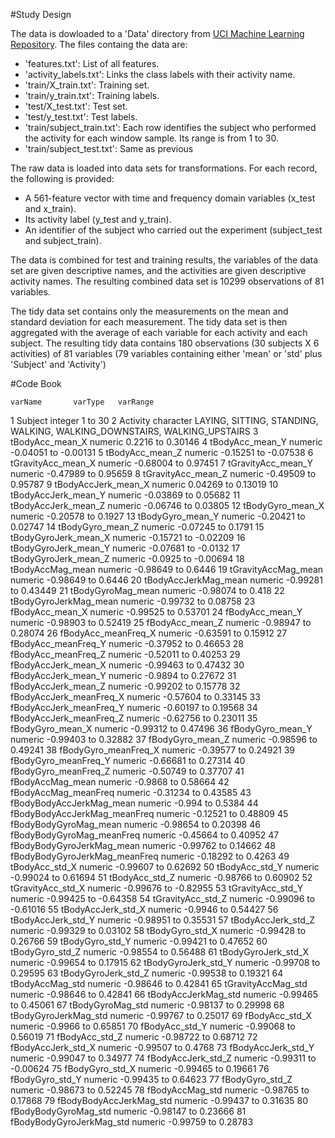 
#Study Design

The data is dowloaded to a 'Data' directory from [UCI Machine Learning Repository](http://archive.ics.uci.edu/ml/datasets/Human+Activity+Recognition+Using+Smartphones).  The files containg the data are:

- 'features.txt': List of all features.
- 'activity_labels.txt': Links the class labels with their activity name.
- 'train/X_train.txt': Training set.
- 'train/y_train.txt': Training labels.
- 'test/X_test.txt': Test set.
- 'test/y_test.txt': Test labels.
- 'train/subject_train.txt': Each row identifies the subject who performed the activity for each window sample. Its range is from 1 to 30. 
- 'train/subject_test.txt': Same as previous

The raw data is loaded into data sets for transformations.  For each record, the following is provided:
 
- A 561-feature vector with time and frequency domain variables (x_test and x_train).
- Its activity label (y_test and y_train).
- An identifier of the subject who carried out the experiment (subject_test and subject_train).

The data is combined for test and training results, the variables of the data set are given descriptive names, and the activities are given descriptive activity names.  The resulting combined data set is 10299 observations of 81 variables.

The tidy data set contains only the measurements on the mean and standard deviation for each measurement.  The tidy data set is then aggregated with the average of each variable for each activity and each subject.  The resulting tidy data contains 180 observations (30 subjects X 6 activities) of 81 variables (79 variables containing either 'mean' or 'std' plus 'Subject' and 'Activity')

#Code Book

    varName 	  varType 	varRange
1 	Subject 	  integer 	  1 to 30
2 	Activity 	  character LAYING, SITTING, STANDING, 
                          WALKING, WALKING_DOWNSTAIRS, 
                          WALKING_UPSTAIRS
3 	tBodyAcc_mean_X 	numeric 	0.2216 to 0.30146
4 	tBodyAcc_mean_Y 	numeric 	-0.04051 to -0.00131
5 	tBodyAcc_mean_Z 	numeric 	-0.15251 to -0.07538
6 	tGravityAcc_mean_X 	numeric 	-0.68004 to 0.97451
7 	tGravityAcc_mean_Y 	numeric 	-0.47989 to 0.95659
8 	tGravityAcc_mean_Z 	numeric 	-0.49509 to 0.95787
9 	tBodyAccJerk_mean_X 	numeric 	0.04269 to 0.13019
10 	tBodyAccJerk_mean_Y 	numeric 	-0.03869 to 0.05682
11 	tBodyAccJerk_mean_Z 	numeric 	-0.06746 to 0.03805
12 	tBodyGyro_mean_X 	numeric 	-0.20578 to 0.1927
13 	tBodyGyro_mean_Y 	numeric 	-0.20421 to 0.02747
14 	tBodyGyro_mean_Z 	numeric 	-0.07245 to 0.1791
15 	tBodyGyroJerk_mean_X 	numeric 	-0.15721 to -0.02209
16 	tBodyGyroJerk_mean_Y 	numeric 	-0.07681 to -0.0132
17 	tBodyGyroJerk_mean_Z 	numeric 	-0.0925 to -0.00694
18 	tBodyAccMag_mean 	numeric 	-0.98649 to 0.6446
19 	tGravityAccMag_mean 	numeric 	-0.98649 to 0.6446
20 	tBodyAccJerkMag_mean 	numeric 	-0.99281 to 0.43449
21 	tBodyGyroMag_mean 	numeric 	-0.98074 to 0.418
22 	tBodyGyroJerkMag_mean 	numeric 	-0.99732 to 0.08758
23 	fBodyAcc_mean_X 	numeric 	-0.99525 to 0.53701
24 	fBodyAcc_mean_Y 	numeric 	-0.98903 to 0.52419
25 	fBodyAcc_mean_Z 	numeric 	-0.98947 to 0.28074
26 	fBodyAcc_meanFreq_X 	numeric 	-0.63591 to 0.15912
27 	fBodyAcc_meanFreq_Y 	numeric 	-0.37952 to 0.46653
28 	fBodyAcc_meanFreq_Z 	numeric 	-0.52011 to 0.40253
29 	fBodyAccJerk_mean_X 	numeric 	-0.99463 to 0.47432
30 	fBodyAccJerk_mean_Y 	numeric 	-0.9894 to 0.27672
31 	fBodyAccJerk_mean_Z 	numeric 	-0.99202 to 0.15778
32 	fBodyAccJerk_meanFreq_X 	numeric 	-0.57604 to 0.33145
33 	fBodyAccJerk_meanFreq_Y 	numeric 	-0.60197 to 0.19568
34 	fBodyAccJerk_meanFreq_Z 	numeric 	-0.62756 to 0.23011
35 	fBodyGyro_mean_X 	numeric 	-0.99312 to 0.47496
36 	fBodyGyro_mean_Y 	numeric 	-0.99403 to 0.32882
37 	fBodyGyro_mean_Z 	numeric 	-0.98596 to 0.49241
38 	fBodyGyro_meanFreq_X 	numeric 	-0.39577 to 0.24921
39 	fBodyGyro_meanFreq_Y 	numeric 	-0.66681 to 0.27314
40 	fBodyGyro_meanFreq_Z 	numeric 	-0.50749 to 0.37707
41 	fBodyAccMag_mean 	numeric 	-0.9868 to 0.58664
42 	fBodyAccMag_meanFreq 	numeric 	-0.31234 to 0.43585
43 	fBodyBodyAccJerkMag_mean 	numeric 	-0.994 to 0.5384
44 	fBodyBodyAccJerkMag_meanFreq 	numeric 	-0.12521 to 0.48809
45 	fBodyBodyGyroMag_mean 	numeric 	-0.98654 to 0.20398
46 	fBodyBodyGyroMag_meanFreq 	numeric 	-0.45664 to 0.40952
47 	fBodyBodyGyroJerkMag_mean 	numeric 	-0.99762 to 0.14662
48 	fBodyBodyGyroJerkMag_meanFreq 	numeric 	-0.18292 to 0.4263
49 	tBodyAcc_std_X 	numeric 	-0.99607 to 0.62692
50 	tBodyAcc_std_Y 	numeric 	-0.99024 to 0.61694
51 	tBodyAcc_std_Z 	numeric 	-0.98766 to 0.60902
52 	tGravityAcc_std_X 	numeric 	-0.99676 to -0.82955
53 	tGravityAcc_std_Y 	numeric 	-0.99425 to -0.64358
54 	tGravityAcc_std_Z 	numeric 	-0.99096 to -0.61016
55 	tBodyAccJerk_std_X 	numeric 	-0.9946 to 0.54427
56 	tBodyAccJerk_std_Y 	numeric 	-0.98951 to 0.35531
57 	tBodyAccJerk_std_Z 	numeric 	-0.99329 to 0.03102
58 	tBodyGyro_std_X 	numeric 	-0.99428 to 0.26766
59 	tBodyGyro_std_Y 	numeric 	-0.99421 to 0.47652
60 	tBodyGyro_std_Z 	numeric 	-0.98554 to 0.56488
61 	tBodyGyroJerk_std_X 	numeric 	-0.99654 to 0.17915
62 	tBodyGyroJerk_std_Y 	numeric 	-0.99708 to 0.29595
63 	tBodyGyroJerk_std_Z 	numeric 	-0.99538 to 0.19321
64 	tBodyAccMag_std 	numeric 	-0.98646 to 0.42841
65 	tGravityAccMag_std 	numeric 	-0.98646 to 0.42841
66 	tBodyAccJerkMag_std 	numeric 	-0.99465 to 0.45061
67 	tBodyGyroMag_std 	numeric 	-0.98137 to 0.29998
68 	tBodyGyroJerkMag_std 	numeric 	-0.99767 to 0.25017
69 	fBodyAcc_std_X 	numeric 	-0.9966 to 0.65851
70 	fBodyAcc_std_Y 	numeric 	-0.99068 to 0.56019
71 	fBodyAcc_std_Z 	numeric 	-0.98722 to 0.68712
72 	fBodyAccJerk_std_X 	numeric 	-0.99507 to 0.4768
73 	fBodyAccJerk_std_Y 	numeric 	-0.99047 to 0.34977
74 	fBodyAccJerk_std_Z 	numeric 	-0.99311 to -0.00624
75 	fBodyGyro_std_X 	numeric 	-0.99465 to 0.19661
76 	fBodyGyro_std_Y 	numeric 	-0.99435 to 0.64623
77 	fBodyGyro_std_Z 	numeric 	-0.98673 to 0.52245
78 	fBodyAccMag_std 	numeric 	-0.98765 to 0.17868
79 	fBodyBodyAccJerkMag_std 	numeric 	-0.99437 to 0.31635
80 	fBodyBodyGyroMag_std 	numeric 	-0.98147 to 0.23666
81 	fBodyBodyGyroJerkMag_std 	numeric 	-0.99759 to 0.28783